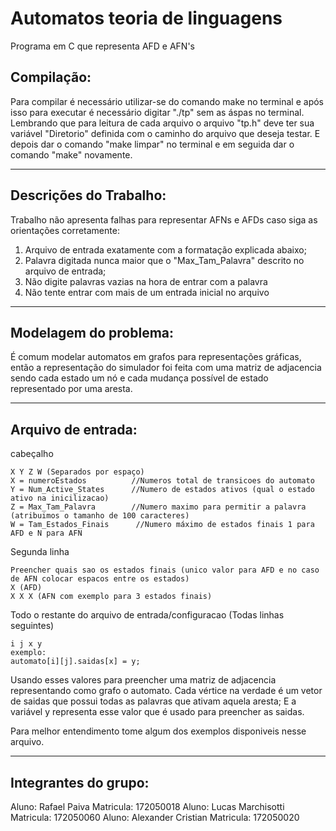 # Automatos teoria de linguagens
Programa em C que representa AFD e AFN's

## Compilação:

Para compilar é necessário utilizar-se do comando make no terminal e após isso para executar é necessário
digitar "./tp" sem as áspas no terminal. Lembrando que para leitura de cada arquivo o arquivo "tp.h" deve
ter sua variável "Diretorio" definida com o caminho do arquivo que deseja testar. E depois dar o comando
"make limpar" no terminal e em seguida dar o comando "make" novamente.

----------------------------------------------------------------------------------------------------
## Descrições do Trabalho:

Trabalho não apresenta falhas para representar AFNs e AFDs caso siga as orientações corretamente:

1. Arquivo de entrada exatamente com a formatação explicada abaixo;
2. Palavra digitada nunca maior que o "Max_Tam_Palavra" descrito no arquivo de entrada;
3. Não digite palavras vazias na hora de entrar com a palavra
4. Não tente entrar com mais de um entrada inicial no arquivo

----------------------------------------------------------------------------------------------------
## Modelagem do problema:

É comum modelar automatos em grafos para representações gráficas, então a representação do simulador
foi feita com uma matriz de adjacencia sendo cada estado um nó e cada mudança possível de estado representado
por uma aresta.

----------------------------------------------------------------------------------------------------
## Arquivo de entrada: 
cabeçalho
```
X Y Z W (Separados por espaço)
X = numeroEstados          //Numeros total de transicoes do automato
Y = Num_Active_States      //Numero de estados ativos (qual o estado ativo na inicilizacao)
Z = Max_Tam_Palavra        //Numero maximo para permitir a palavra (atribuimos o tamanho de 100 caracteres)
W = Tam_Estados_Finais      //Numero máximo de estados finais 1 para AFD e N para AFN
```
Segunda linha
```
Preencher quais sao os estados finais (unico valor para AFD e no caso de AFN colocar espacos entre os estados)
X (AFD)
X X X (AFN com exemplo para 3 estados finais)
```
Todo o restante do arquivo de entrada/configuracao (Todas linhas seguintes)
```
i j x y
exemplo:
automato[i][j].saidas[x] = y;
```
Usando esses valores para preencher uma matriz de adjacencia representando como grafo o automato.
Cada vértice na verdade é um vetor de saidas que possui todas as palavras que ativam aquela aresta;
E a variável y representa esse valor que é usado para preencher as saidas.

Para melhor entendimento tome algum dos exemplos disponiveis nesse arquivo.

----------------------------------------------------------------------------------------------------
## Integrantes do grupo:

 Aluno:  Rafael Paiva   		 Matricula:  172050018
 Aluno:  Lucas Marchisotti       Matricula:  172050060
 Aluno:  Alexander Cristian      Matricula:  172050020

